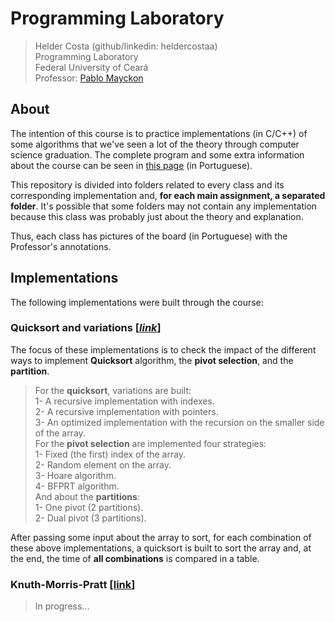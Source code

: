 # Programming Laboratory
> Helder Costa (github/linkedin: heldercostaa)  
> Programming Laboratory  
> Federal University of Ceará  
> Professor: [Pablo Mayckon](http://dc.ufc.br/~pablo/index_en.html)  

## About
The intention of this course is to practice implementations (in C/C++) of some algorithms that we've seen a lot of the theory through computer science graduation. The complete program and some extra information about the course can be seen in [this page](http://dc.ufc.br/~pablo/2019-1/lp/) (in Portuguese).  

This repository is divided into folders related to every class and its corresponding implementation and, **for each main assignment, a separated folder**. It's possible that some folders may not contain any implementation because this class was probably just about the theory and explanation.  

Thus, each class has pictures of the board (in Portuguese) with the Professor's annotations.  

## Implementations
The following implementations were built through the course:  

### Quicksort and variations [[_link_](https://github.com/heldercostaa/lab-programacao-course/tree/master/quicksort)]
The focus of these implementations is to check the impact of the different ways to implement **Quicksort** algorithm, the **pivot selection**, and the **partition**.  

> For the **quicksort**, variations are built:  
1- A recursive implementation with indexes.  
2- A recursive implementation with pointers.  
3- An optimized implementation with the recursion on the smaller side of the array.  
> For the **pivot selection** are implemented four strategies:  
1- Fixed (the first) index of the array.  
2- Random element on the array.  
3- Hoare algorithm.  
4- BFPRT algorithm.  
> And about the **partitions**:  
1- One pivot (2 partitions).  
2- Dual pivot (3 partitions).  

After passing some input about the array to sort, for each combination of these above implementations, a quicksort is built to sort the array and, at the end, the time of **all combinations** is compared in a table.  

### Knuth-Morris-Pratt [[link](https://github.com/heldercostaa/lab-programacao-course/tree/master/pattern-search)]
> In progress...  

